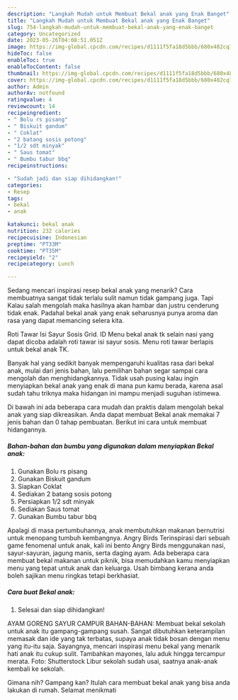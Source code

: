 ```yaml
---
description: "Langkah Mudah untuk Membuat Bekal anak yang Enak Banget"
title: "Langkah Mudah untuk Membuat Bekal anak yang Enak Banget"
slug: 754-langkah-mudah-untuk-membuat-bekal-anak-yang-enak-banget
category: Uncategorized
date: 2023-05-26T04:08:51.051Z
image: https://img-global.cpcdn.com/recipes/d1111f5fa18d5bbb/680x482cq70/bekal-anak-foto-resep-utama.jpg
hideToc: false
enableToc: true
enableTocContent: false
thumbnail: https://img-global.cpcdn.com/recipes/d1111f5fa18d5bbb/680x482cq70/bekal-anak-foto-resep-utama.jpg
cover: https://img-global.cpcdn.com/recipes/d1111f5fa18d5bbb/680x482cq70/bekal-anak-foto-resep-utama.jpg
author: Admin
authorAv: notfound
ratingvalue: 4
reviewcount: 14
recipeingredient:
- " Bolu rs pisang"
- " Biskuit gandum"
- " Coklat"
- "2 batang sosis potong"
- "1/2 sdt minyak"
- " Saus tomat"
- " Bumbu tabur bbq"
recipeinstructions:

- "Sudah jadi dan siap dihidangkan!"
categories:
- Resep
tags:
- bekal
- anak

katakunci: bekal anak 
nutrition: 232 calories
recipecuisine: Indonesian
preptime: "PT33M"
cooktime: "PT35M"
recipeyield: "2"
recipecategory: Lunch

---
```



Sedang mencari inspirasi resep bekal anak yang menarik? Cara membuatnya sangat tidak terlalu sulit namun tidak gampang juga. Tapi Kalau salah mengolah maka hasilnya akan hambar dan justru cenderung tidak enak. Padahal bekal anak yang enak seharusnya punya aroma dan rasa yang dapat memancing selera kita.


Roti Tawar Isi Sayur Sosis Grid. ID Menu bekal anak tk selain nasi yang dapat dicoba adalah roti tawar isi sayur sosis. Menu roti tawar berlapis untuk bekal anak TK.

Banyak hal yang sedikit banyak mempengaruhi kualitas rasa dari bekal anak, mulai dari jenis bahan, lalu pemilihan bahan segar sampai cara mengolah dan menghidangkannya. Tidak usah pusing kalau ingin menyiapkan bekal anak yang enak di mana pun kamu berada, karena asal sudah tahu triknya maka hidangan ini mampu menjadi suguhan istimewa.


Di bawah ini ada beberapa cara mudah dan praktis dalam mengolah bekal anak yang siap dikreasikan. Anda dapat membuat Bekal anak memakai 7 jenis bahan dan 0 tahap pembuatan. Berikut ini cara untuk membuat hidangannya.

<!--inarticleads1-->

##### Bahan-bahan dan bumbu yang digunakan dalam menyiapkan Bekal anak:

1. Gunakan  Bolu rs pisang
1. Gunakan  Biskuit gandum
1. Siapkan  Coklat
1. Sediakan 2 batang sosis potong
1. Persiapkan 1/2 sdt minyak
1. Sediakan  Saus tomat
1. Gunakan  Bumbu tabur bbq


Apalagi di masa pertumbuhannya, anak membutuhkan makanan bernutrisi untuk menopang tumbuh kembangnya. Angry Birds Terinspirasi dari sebuah game fenomenal untuk anak, kali ini bento Angry Birds menggunakan nasi, sayur-sayuran, jagung manis, serta daging ayam. Ada beberapa cara membuat bekal makanan untuk piknik, bisa memudahkan kamu menyiapkan menu yang tepat untuk anak dan keluarga. Usah bimbang kerana anda boleh sajikan menu ringkas tetapi berkhasiat. 

<!--inarticleads2-->

##### Cara buat Bekal anak:


1. Selesai dan siap dihidangkan!

AYAM GORENG SAYUR CAMPUR BAHAN-BAHAN: Membuat bekal sekolah untuk anak itu gampang-gampang susah. Sangat dibutuhkan keterampilan memasak dan ide yang tak terbatas, supaya anak tidak bosan dengan menu yang itu-itu saja. Sayangnya, mencari inspirasi menu bekal yang menarik hati anak itu cukup sulit. Tambahkan mayones, lalu aduk hingga tercampur merata. Foto: Shutterstock Libur sekolah sudah usai, saatnya anak-anak kembali ke sekolah. 

Gimana nih? Gampang kan? Itulah cara membuat bekal anak yang bisa anda lakukan di rumah. Selamat menikmati
